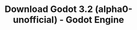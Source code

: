 ---
# Generated by /tools/generators/src/download_archive_generator !!! do not edit by hand !!!
title: 'Download Godot 3.2 (alpha0-unofficial) - Godot Engine'
type: 'download/archive'
name: '3.2'
flavor: 'alpha0-unofficial'
release_date: '2019-09-21T03:00:00-00:00'
release_notes: ''
primaryPlatforms:
  - 'android.apk'
  - 'macos.universal'
  - 'windows.64'
  - 'linux_server.headless.64'
  - 'web'
  - 'templates'
links:
  android.apk:
    name: 'android.apk'
    title: 'Android'
    caption: 'Universal APK (ARM64 + ARMv7 + x86_64 + x86)'
    tags:
      - 'APK download'
      - 'ARM64/v7'
      - 'x86 (64 & 32 bit)'
    hosts:
      github_builds:
        regular: 'https://github.com/godotengine/godot-builds/releases/download/3.2-alpha0-unofficial/Godot_v3.2-alpha0-unofficial_android_editor.apk'
        mono: '#'
      github:
        regular: 'https://github.com/godotengine/godot/releases/download/3.2-alpha0-unofficial/Godot_v3.2-alpha0-unofficial_android_editor.apk'
        mono: '#'
  macos.universal:
    name: 'macos.universal'
    title: 'macOS'
    caption: 'Universal (x86_64 + Apple Silicon)'
    tags:
      - 'Intel/Apple Silicon'
      - '64 bit'
    hosts:
      github_builds:
        regular: 'https://github.com/godotengine/godot-builds/releases/download/3.2-alpha0-unofficial/Godot_v3.2-alpha0-unofficial_osx.universal.zip'
        mono: 'https://github.com/godotengine/godot-builds/releases/download/3.2-alpha0-unofficial/Godot_v3.2-alpha0-unofficial_mono_osx.universal.zip'
      github:
        regular: 'https://github.com/godotengine/godot/releases/download/3.2-alpha0-unofficial/Godot_v3.2-alpha0-unofficial_osx.universal.zip'
        mono: 'https://github.com/godotengine/godot/releases/download/3.2-alpha0-unofficial/Godot_v3.2-alpha0-unofficial_mono_osx.universal.zip'
  windows.64:
    name: 'windows.64'
    title: 'Windows'
    caption: 'Standard (x86_64)'
    tags:
      - '64 bit'
    hosts:
      github_builds:
        regular: 'https://github.com/godotengine/godot-builds/releases/download/3.2-alpha0-unofficial/Godot_v3.2-alpha0-unofficial_win64.exe.zip'
        mono: 'https://github.com/godotengine/godot-builds/releases/download/3.2-alpha0-unofficial/Godot_v3.2-alpha0-unofficial_mono_win64.zip'
      github:
        regular: 'https://github.com/godotengine/godot/releases/download/3.2-alpha0-unofficial/Godot_v3.2-alpha0-unofficial_win64.exe.zip'
        mono: 'https://github.com/godotengine/godot/releases/download/3.2-alpha0-unofficial/Godot_v3.2-alpha0-unofficial_mono_win64.zip'
  linux_server.headless.64:
    name: 'linux_server.headless.64'
    title: 'Linux Server'
    caption: 'Headless (x86_64)'
    tags:
      - '64 bit'
      - 'Headless'
    hosts:
      github_builds:
        regular: 'https://github.com/godotengine/godot-builds/releases/download/3.2-alpha0-unofficial/Godot_v3.2-alpha0-unofficial_linux_headless.64.zip'
        mono: 'https://github.com/godotengine/godot-builds/releases/download/3.2-alpha0-unofficial/Godot_v3.2-alpha0-unofficial_mono_linux_headless_64.zip'
      github:
        regular: 'https://github.com/godotengine/godot/releases/download/3.2-alpha0-unofficial/Godot_v3.2-alpha0-unofficial_linux_headless.64.zip'
        mono: 'https://github.com/godotengine/godot/releases/download/3.2-alpha0-unofficial/Godot_v3.2-alpha0-unofficial_mono_linux_headless_64.zip'
  web:
    name: 'web'
    title: 'Web editor'
    caption: ''
    tags:
      - 'Self-hosted'
      - 'Cross-platform'
    hosts:
      github_builds:
        regular: 'https://github.com/godotengine/godot-builds/releases/download/3.2-alpha0-unofficial/Godot_v3.2-alpha0-unofficial_web_editor.zip'
        mono: '#'
      github:
        regular: 'https://github.com/godotengine/godot/releases/download/3.2-alpha0-unofficial/Godot_v3.2-alpha0-unofficial_web_editor.zip'
        mono: '#'
  linux.64:
    name: 'linux.64'
    title: 'Linux'
    caption: 'Standard (x86_64)'
    tags:
      - '64 bit'
    hosts:
      github_builds:
        regular: 'https://github.com/godotengine/godot-builds/releases/download/3.2-alpha0-unofficial/Godot_v3.2-alpha0-unofficial_x11.64.zip'
        mono: 'https://github.com/godotengine/godot-builds/releases/download/3.2-alpha0-unofficial/Godot_v3.2-alpha0-unofficial_mono_x11_64.zip'
      github:
        regular: 'https://github.com/godotengine/godot/releases/download/3.2-alpha0-unofficial/Godot_v3.2-alpha0-unofficial_x11.64.zip'
        mono: 'https://github.com/godotengine/godot/releases/download/3.2-alpha0-unofficial/Godot_v3.2-alpha0-unofficial_mono_x11_64.zip'
  linux.32:
    name: 'linux.32'
    title: 'Linux'
    caption: 'Standard (x86)'
    tags:
      - '32 bit'
    hosts:
      github_builds:
        regular: 'https://github.com/godotengine/godot-builds/releases/download/3.2-alpha0-unofficial/Godot_v3.2-alpha0-unofficial_x11.32.zip'
        mono: 'https://github.com/godotengine/godot-builds/releases/download/3.2-alpha0-unofficial/Godot_v3.2-alpha0-unofficial_mono_x11_32.zip'
      github:
        regular: 'https://github.com/godotengine/godot/releases/download/3.2-alpha0-unofficial/Godot_v3.2-alpha0-unofficial_x11.32.zip'
        mono: 'https://github.com/godotengine/godot/releases/download/3.2-alpha0-unofficial/Godot_v3.2-alpha0-unofficial_mono_x11_32.zip'
  windows.32:
    name: 'windows.32'
    title: 'Windows'
    caption: 'Standard (x86)'
    tags:
      - '32 bit'
    hosts:
      github_builds:
        regular: 'https://github.com/godotengine/godot-builds/releases/download/3.2-alpha0-unofficial/Godot_v3.2-alpha0-unofficial_win32.exe.zip'
        mono: 'https://github.com/godotengine/godot-builds/releases/download/3.2-alpha0-unofficial/Godot_v3.2-alpha0-unofficial_mono_win32.zip'
      github:
        regular: 'https://github.com/godotengine/godot/releases/download/3.2-alpha0-unofficial/Godot_v3.2-alpha0-unofficial_win32.exe.zip'
        mono: 'https://github.com/godotengine/godot/releases/download/3.2-alpha0-unofficial/Godot_v3.2-alpha0-unofficial_mono_win32.zip'
  linux_server.64:
    name: 'linux_server.64'
    title: 'Linux Server'
    caption: 'Standard (x86_64)'
    tags:
      - '64 bit'
    hosts:
      github_builds:
        regular: 'https://github.com/godotengine/godot-builds/releases/download/3.2-alpha0-unofficial/Godot_v3.2-alpha0-unofficial_linux_server.64.zip'
        mono: 'https://github.com/godotengine/godot-builds/releases/download/3.2-alpha0-unofficial/Godot_v3.2-alpha0-unofficial_mono_linux_server_64.zip'
      github:
        regular: 'https://github.com/godotengine/godot/releases/download/3.2-alpha0-unofficial/Godot_v3.2-alpha0-unofficial_linux_server.64.zip'
        mono: 'https://github.com/godotengine/godot/releases/download/3.2-alpha0-unofficial/Godot_v3.2-alpha0-unofficial_mono_linux_server_64.zip'
  aar_library:
    name: 'aar_library'
    title: 'AAR library'
    caption: ''
    tags:
      - 'Android plugins'
      - 'Java'
      - 'Kotlin'
    hosts:
      github_builds:
        regular: 'https://github.com/godotengine/godot-builds/releases/download/3.2-alpha0-unofficial/godot-lib.3.2.alpha0-unofficial.release.aar'
        mono: 'https://github.com/godotengine/godot-builds/releases/download/3.2-alpha0-unofficial/godot-lib.3.2.alpha0-unofficial.mono.release.aar'
      github:
        regular: 'https://github.com/godotengine/godot/releases/download/3.2-alpha0-unofficial/godot-lib.3.2.alpha0-unofficial.release.aar'
        mono: 'https://github.com/godotengine/godot/releases/download/3.2-alpha0-unofficial/godot-lib.3.2.alpha0-unofficial.mono.release.aar'
  templates:
    name: 'templates'
    title: 'Export templates'
    caption: ''
    tags:
      - 'Used to export your games to all supported platforms'
    hosts:
      github_builds:
        regular: 'https://github.com/godotengine/godot-builds/releases/download/3.2-alpha0-unofficial/Godot_v3.2-alpha0-unofficial_export_templates.tpz'
        mono: 'https://github.com/godotengine/godot-builds/releases/download/3.2-alpha0-unofficial/Godot_v3.2-alpha0-unofficial_mono_export_templates.tpz'
      github:
        regular: 'https://github.com/godotengine/godot/releases/download/3.2-alpha0-unofficial/Godot_v3.2-alpha0-unofficial_export_templates.tpz'
        mono: 'https://github.com/godotengine/godot/releases/download/3.2-alpha0-unofficial/Godot_v3.2-alpha0-unofficial_mono_export_templates.tpz'
---